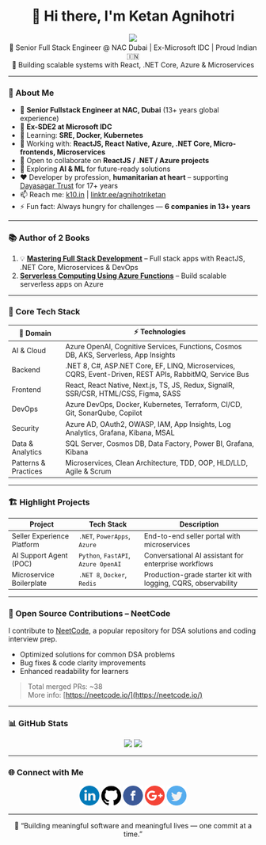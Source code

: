 <h1 align="center">👋 Hi there, I'm Ketan Agnihotri</h1>
<p align="center">
  <img src="https://media.giphy.com/media/hvRJCLFzcasrR4ia7z/giphy.gif" width="50" />
  <br/>
  💼 Senior Full Stack Engineer @ NAC Dubai | Ex-Microsoft IDC | Proud Indian 🇮🇳  
  <br/>
  🚀 Building scalable systems with React, .NET Core, Azure & Microservices
</p>

---

### 🧠 About Me
- 🔑 **Senior Fullstack Engineer at NAC, Dubai** (13+ years global experience)  
- 🧩 **Ex-SDE2 at Microsoft IDC**  
- 🌱 Learning: **SRE, Docker, Kubernetes**  
- 🔭 Working with: **ReactJS, React Native, Azure, .NET Core, Micro-frontends, Microservices**  
- 👯 Open to collaborate on **ReactJS / .NET / Azure projects**  
- 🤖 Exploring **AI & ML** for future-ready solutions  
- ❤️ Developer by profession, **humanitarian at heart** – supporting [Dayasagar Trust](https://www.dayasagartrustnashik.com) for 17+ years  
- 📫 Reach me: [k10.in](https://k10.in) | [linktr.ee/agnihotriketan](https://linktr.ee/agnihotriketan)  
- ⚡ Fun fact: Always hungry for challenges — **6 companies in 13+ years**  

---

### 📚 Author of 2 Books
1. 💡 [**Mastering Full Stack Development**](https://www.amazon.in/dp/B0D7ZVQJH5) – Full stack apps with ReactJS, .NET Core, Microservices & DevOps  
2. [**Serverless Computing Using Azure Functions**](https://www.amazon.in/Serverless-Computing-Using-Azure-Functions/dp/9390684943/) – Build scalable serverless apps on Azure  

---

### 🧩 Core Tech Stack

| 🧠 Domain | ⚡ Technologies |
|-----------|----------------|
| AI & Cloud | Azure OpenAI, Cognitive Services, Functions, Cosmos DB, AKS, Serverless, App Insights |
| Backend | .NET 8, C#, ASP.NET Core, EF, LINQ, Microservices, CQRS, Event-Driven, REST APIs, RabbitMQ, Service Bus |
| Frontend | React, React Native, Next.js, TS, JS, Redux, SignalR, SSR/CSR, HTML/CSS, Figma, SASS |
| DevOps | Azure DevOps, Docker, Kubernetes, Terraform, CI/CD, Git, SonarQube, Copilot |
| Security | Azure AD, OAuth2, OWASP, IAM, App Insights, Log Analytics, Grafana, Kibana, MSAL |
| Data & Analytics | SQL Server, Cosmos DB, Data Factory, Power BI, Grafana, Kibana |
| Patterns & Practices | Microservices, Clean Architecture, TDD, OOP, HLD/LLD, Agile & Scrum |

---

### 🏗️ Highlight Projects

| Project | Tech Stack | Description |
|---------|------------|-------------|
| Seller Experience Platform | `.NET`, `PowerApps`, `Azure` | End-to-end seller portal with microservices |
| AI Support Agent (POC) | `Python`, `FastAPI`, `Azure OpenAI` | Conversational AI assistant for enterprise workflows |
| Microservice Boilerplate | `.NET 8`, `Docker`, `Redis` | Production-grade starter kit with logging, CQRS, observability |

---

### 🌟 Open Source Contributions – NeetCode
I contribute to [NeetCode](https://github.com/neetcode-gh/leetcode), a popular repository for DSA solutions and coding interview prep.

- Optimized solutions for common DSA problems  
- Bug fixes & code clarity improvements  
- Enhanced readability for learners  

> Total merged PRs: ~38  
> More info: [https://neetcode.io/](https://neetcode.io/)

---

### 📊 GitHub Stats

<p align="center">
  <img src="https://github-readme-stats.vercel.app/api?username=agnihotriketan&show_icons=true&theme=radical&hide_border=true" width="48%" />
  <img src="https://github-readme-stats.vercel.app/api/top-langs/?username=agnihotriketan&layout=compact&theme=radical&hide_border=true" width="48%" />
</p>

---

### 🌐 Connect with Me

<p align="center">
  <a href="https://www.linkedin.com/in/ketanagnihotri"><img src="https://github.com/agnihotriketan/agnihotriketan/blob/master/sm/linkedin.png" width="40" /></a>
  <a href="https://github.com/agnihotriketan"><img src="https://github.com/agnihotriketan/agnihotriketan/blob/master/sm/github-logo.png" width="40" /></a>
  <a href="https://www.facebook.com/k10Agnihotri"><img src="https://github.com/agnihotriketan/agnihotriketan/blob/master/sm/facebook.png" width="40" /></a>
  <a href="mailto:agnihotriketan@gmail.com"><img src="https://github.com/agnihotriketan/agnihotriketan/blob/master/sm/google-plus.png" width="40" /></a>
  <a href="https://twitter.com/KetanAgnihotri"><img src="https://github.com/agnihotriketan/agnihotriketan/blob/master/sm/twitter.png" width="40" /></a>
</p>

---

<p align="center">
💬 “Building meaningful software and meaningful lives — one commit at a time.”
</p>

